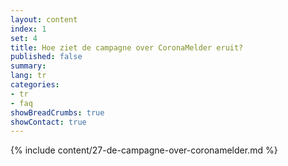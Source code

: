 ```yaml
---
layout: content
index: 1
set: 4
title: Hoe ziet de campagne over CoronaMelder eruit?
published: false
summary: 
lang: tr
categories:
- tr
- faq
showBreadCrumbs: true
showContact: true
---
```

{% include content/27-de-campagne-over-coronamelder.md %}
